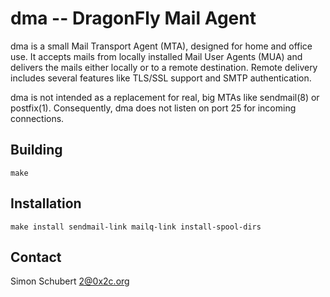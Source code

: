 dma -- DragonFly Mail Agent
===========================

dma is a small Mail Transport Agent (MTA), designed for home and
office use.  It accepts mails from locally installed Mail User Agents (MUA)
and delivers the mails either locally or to a remote destination.
Remote delivery includes several features like TLS/SSL support and
SMTP authentication.

dma is not intended as a replacement for real, big MTAs like sendmail(8)
or postfix(1).  Consequently, dma does not listen on port 25 for
incoming connections.


Building
--------

	make


Installation
------------

	make install sendmail-link mailq-link install-spool-dirs


Contact
-------

Simon Schubert <2@0x2c.org>
